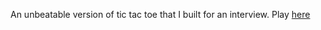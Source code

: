 An unbeatable version of tic tac toe that I built for an interview. Play [here](http://paulzaich.com/tictactoe/)